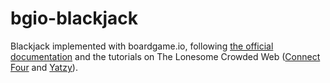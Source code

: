 # bgio-blackjack
Blackjack implemented with boardgame.io, following [the official documentation](https://boardgame.io/documentation/#/) and the tutorials on The Lonesome Crowded Web ([Connect Four](https://www.lonesomecrowdedweb.com/blog/four-in-a-row-boardgameio/) and [Yatzy](https://www.lonesomecrowdedweb.com/blog/yatzy-boardgameio/)).
